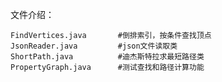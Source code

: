 文件介绍：


    FindVertices.java       #倒排索引，按条件查找顶点
    JsonReader.java         #json文件读取类
    ShortPath.java          #迪杰斯特拉求最短路径类
    PropertyGraph.java      #测试查找和路径计算功能  

